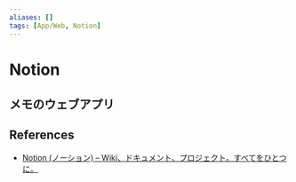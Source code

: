 ```yaml
---
aliases: []
tags: [App/Web, Notion]
---
```


# Notion

## メモのウェブアプリ

## References

- [Notion (ノーション) – Wiki、ドキュメント、プロジェクト。すべてをひとつに。](https://www.notion.so/ja-jp/product)